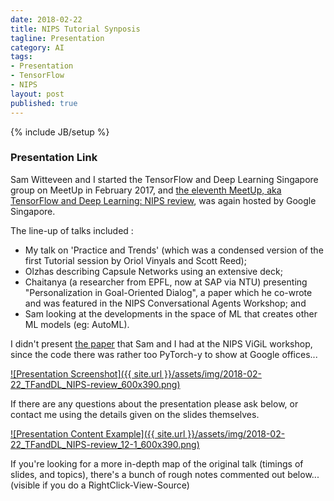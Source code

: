 ```yaml
---
date: 2018-02-22
title: NIPS Tutorial Synposis
tagline: Presentation
category: AI
tags:
- Presentation
- TensorFlow
- NIPS
layout: post
published: true
---
```

{% include JB/setup %}

### Presentation Link

Sam Witteveen and I started the TensorFlow and Deep Learning Singapore group on MeetUp in February 2017,
and [the eleventh MeetUp, aka TensorFlow and Deep Learning: NIPS review](https://www.meetup.com/TensorFlow-and-Deep-Learning-Singapore/events/247733545/),
was again hosted by Google Singapore.

The line-up of talks included : 

*  My talk on 'Practice and Trends' (which was a condensed version of the first Tutorial session by Oriol Vinyals and Scott Reed);
*  Olzhas describing Capsule Networks using an extensive deck; 
*  Chaitanya (a researcher from EPFL, now at SAP via NTU) presenting "Personalization in Goal-Oriented Dialog", a paper which he co-wrote and was featured in the NIPS Conversational Agents Workshop; and 
*  Sam looking at the developments in the space of ML that creates other ML models (eg: AutoML).

I didn't present [the paper](/ai/2017/10/19/presentation-at-pytorch) that Sam and I had at the NIPS ViGiL workshop, 
since the code there was rather too PyTorch-y to show at Google offices...

<a href=" http://redcatlabs.com/2018-02-22_TFandDL_NIPS-review/" target="_blank">
![Presentation Screenshot]({{ site.url }}/assets/img/2018-02-22_TFandDL_NIPS-review_600x390.png)
</a>

If there are any questions about the presentation please ask below, 
or contact me using the details given on the slides themselves.

<a href=" http://redcatlabs.com/2018-02-22_TFandDL_NIPS-review/#/12/1" target="_blank">
![Presentation Content Example]({{ site.url }}/assets/img/2018-02-22_TFandDL_NIPS-review_12-1_600x390.png)
</a>

If you're looking for a more in-depth map of the original talk (timings of slides, and topics), 
there's a bunch of rough notes commented out below...  (visible if you do a RightClick-View-Source)

<!--
Let's make presentation notes (including slide # and video timing) for the NIPS talk here : 
*  https://www.reddit.com/r/MachineLearning/comments/7jhdiq/d_deep_learning_practice_and_trends_a_nips_2017/
*  Talk : https://www.youtube.com/watch?v=YJnddoa8sHk
*  Slides : 
* Presenters : 
   *  Oriol Vinyals (Berkley, Google, then DeepMind);
   *  Scott Reed (U. Michigan, DeepMind)

slide03 : 01:45 : Trends : 
  Autoregressive models
  Domain Alignment
  Learning to Learn
  Graph Networks
  Program Induction
  
  (Deep RL tutorial will deal with that topic)

2m30 : slide03 : 
 Deep Learning Building Blocks

6m00 : Inputs and Outputs

  slide09 : Structured = Not really
  slide10 : Images (including bread-muscle man)
  slide11 : Sequences (including decision-making)
  slide12 : Build model locally, train for hyperparameters in cloud

11m50 : Architectures

  slide17 : Convolutions "Inductive Biases" = locality and translation invariance
    Idea of convolutions derived from locality and weight sharing
    AlexNet & ImageNet & Revolution of depth
    18:20 : Training challenges (slide26) : computational complexity, optimisation problems
      Use stacks of small 3x3 convolutions (larger receptive fields, fewer parameters)
      BatchNorm, Weight Initialisation, Residual Connections
      slide29 : Inception v2 : introduced BatchNorm
      slide30 : Residual connections (20m20) + ResNet results, 
        New results this year : DenseNet, U-Net
        
  slide38 : 23:00 : Sequences
    slide39 : Neural embeddings + Recurrent Language Models
    slide40 : 25:00 : Vectorising context
    slide41 : 26:45 : Recurrent NN introduced
    slide46 : 27:30 : seq2seq + simplification of code
    slide49 : 29:20 : Neural Machine Translation
    slide50 : 30:00 : seq2seq limitations (8000 hidden) = bottleneck at transition
    slide52 : 31:20 : Attention = correct inductive bias for passing information 
                        (Bahdanai ICLR2015 was 'best paper' of year, no question)
    slide60 : 34:30 : Example of attention computation
    slide62 : 36:05 : Sequences : tricks of the trade, eg:
                        seq2seq init is ~U(-0.05,+0.05))
                        clipping : If norm(grad)>5, grad=grad_direction * 5
    slide63 : 36:39 : Attention and Memory Toolbox + Additional Resources


  
slide65 : 37:20 : Trends (source: ICLR 2018 abstracts)  NICE SLIDE
  

Trend : Generative and Autoregressive Models (new speaker 39:00, slide68) 
  Latent variable models (VAE, DRAW)
  Implicit (GAN, GMME, Progressive GAN)
  Transform (NIDE, IAF, Real NVP)
  Autoregressive (NADE, MADE, RIDE, PixelCNN, WaveNet)
  
  First 3 covered in excellent UAI-2017 Tutorial
  GANs also covered in NIPS-2016 Tutorial

  slide70 : 40:25 : Autoregressive models : Main idea
  
  slide73 : 42:30 : Causal Convolution + Dilation + Stacks
  slide75 : 44:10 : Cross-entropy loss (using logits)
  slide77 : 44:40 : Mixture of logistics loss (from PixelCNN)
  slide78 : 45:25 : Actual mixture of logistics loss defined
  slide80 : 46:35 : WaveNet distillation O(N)->O(1) sampling
  
  slide83 : 47:52 : Modeling Text
  slide90 : 48:58 : NMR with dilated causal convolutions
  slide91 : 49:00 : Convolutional MT with attention (Facebook)
  slide95 : 51:15 : Non-autoregressive transformer for NMT "Fertility values" (Gu et al)
                      Similar to training a teacher network (parallel) for fertilities
                      Then a student doesn't need to do attention
                       
  slide96 : 52:20 : Modeling Images
  slide98 : 53:40 : Causal convolutions for images
  slide101 : 55:12 : Group-by-group modeling
  slide104 : 56:52 : Parallel autoregressive models in 3D (and scan-completion)
  
  slide108 : 57:31 : Scoring and sampling
                      Fully sequential : PixelCNN, WaveNet : O(1) scoring, O(N ) sampling
                      Conditional independence : O(1) scoring, better sampling
                      Distilled models : Parallel WaveNet, Parallel NMT : O(N) scoring, O(1) sampling
  
Trend : Domain Alignment (58:51, slide 111) un- or weakly- supervised
    This is a wiring game, rather than clever architectures
    i.e. Losses : Latent space (domain confusion), 
                  Pixel space (cycle consistency)
                  Adversarial and Liklihood losses work
  slide112 : 1:00:00 : Visual Domain alignment (photos and sketches)
  slide113 : 1:01:50 : Shared cross-modal representations
  slide114 : 1:02:40 : Cross-domain retrieval (weakly aligned data)
  slide115 : 1:03:10 : Unsupervised domain transfer for classification
  slide116 : 1:03:30 : Gradient reversal layer explained (nice SLIDE)
  slide117 : 1:04:15 : Unsupervised cross-domain image generation (create sketches) nice SLIDEs
  slide119 : 1:06:00 : Cycle-considency loss (nice SLIDEs) == CycleGAN
  slide121 : 1:07:15 : Unsupervised image-to-image translation (shared latent space) nice SLIDEs
  slide123 : 1:08:50 : DiscoGAN (Car2Face) nice SLIDEs
  slide125 : 1:09:55 : GraspGAN (robotics) nice SLIDEs
  slide127 : 1:44:20 : Text corpora (machine translation) 2 different papers
  
Trend : Learning to Learn / MetaLearning (back to OV : 1:13:05, slide130)
  Loss game (again) : Loss that models another loss
     One-shot learning is in this category
  
  slide133 : 1:13:45 : Learning to Learn - sample new task => adapt quickly
  slide134 : 1:15:25 : Building the equation (SLIDE?)
  slide136 : 1:18:00 : Model-based; Metric-based; Optimisation-based
  slide137 : 1:21:00 : One-shot imitation learning
  
Trend : Graphs (1:22:00, slide 141)
  Natural trend :: Fixed->Tensor->Sequential->Graphs
    Building blocks : architecture game
    
  slide144 : 1:23:40 : Inductive bias for graphs : Want order-invariant model  (DeepSets = recommended)
  slide145 : 1:24:50 : Message Passing Neural Networks with worked example
  slide154 : 1:27:50 : Predicting chemical experiment with MPNNs
  slide156 : 1:28:25 : Interaction Networks (glossed over)
  slide158 : 1:28:34 : Gated Graph Neural Networks. etc, etc 
  slide163 : 1:28:54 : Technical challenges : Batching is a problem for graph-building frameworks
  slide164 : 1:29:53 : Summary and Further Reading
  
  
Trend : Program induction (back to Scott : 1:30:00, slide165)
  Research landscape
    Neural network is the program
    Neural network generates the program source code (if it works : perfect generalisation)
    Probabalistic programming with neural networks (not now)
    
  slide168 : 1:32:20 : Learning to Execute "Bold" - apply seq2seq to everything
  slide170 : 1:33:20 : Neural Turing Machine / Differentiable Neural Computer (with memory)
  slide173 : 1:35:40 : Hierarchical Programs : Neural task programming
  slide175 : 1:36:25 : DeepCoder (generates code in a DSL) - use attribute prediction to prune search space
  slide176 : 1:38:15 : RobustFill (robust to data errors in I/O pairs)
  
Conclusions and Expectations (Scott : 1:41:07, slide181)
  Autoregressive models and ConvNets are already in use in consumer applications
  
  Inductive biases are useful
    - Spacial invariance : CNNs
    - Time recurrence : RNNs
    - Permutation invariance : Graphs
    
  More ResNet tricks to be discovered?
  
  GANs may have interesting market applications (phone apps)
  
  Meta-Learning : Learn more of model lifecycle end-to-end
  
!-->


